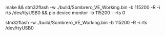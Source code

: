 make && stm32flash -w ./build/Sombrero_VE_Working.bin -b 115200 -R -i rts /dev/ttyUSB0 && pio device monitor -b 115200 --rts 0

stm32flash -w ./build/Sombrero_VE_Working.bin -b 115200 -R -i rts /dev/ttyUSB0